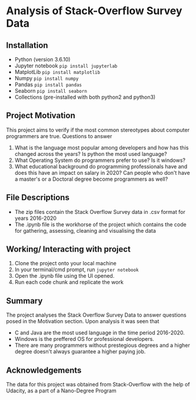 # Analysis of Stack-Overflow Survey Data

## Installation

- Python (version 3.6.10)
- Jupyter notebook `pip install jupyterlab`
- MatplotLib `pip install matplotlib`
- Numpy `pip install numpy`
- Pandas `pip install pandas`
- Seaborn `pip install seaborn`
- Collections (pre-installed with both python2 and python3)

## Project Motivation

This project aims to verify if the most common stereotypes about computer programmers are true.
Questions to answer
1. What is the language most popular among developers and how has this changed across the years? Is python the most used language?  
2. What Operating System do programmers prefer to use? Is it windows?  
3. What educational background do programming professionals have and does this have an impact on salary in 2020? Can people who don't have a master's or a Doctoral degree become programmers as well?  

## File Descriptions

- The zip files contain the Stack Overflow Survey data in .csv format for years 2016-2020
- The .ipynb file is the workhorse of the project which contains the code for gathering, assessing, cleaning and visualising the data

## Working/ Interacting with project

1. Clone the project onto your local machine
2. In your terminal/cmd prompt, run `jupyter notebook`
3. Open the .ipynb file using the UI opened.
4. Run each code chunk and replicate the work

## Summary

The project analyses the Stack Overflow Survey Data to answer questions posed in the Motivation section.
Upon analysis it was seen that
- C and Java are the most used language in the time period 2016-2020.  
- Windows is the preffered OS for professional developers.  
- There are many programmers without prestegious degrees and a higher degree doesn't always guarantee a higher paying job.  

## Acknowledgements

The data for this project was obtained from Stack-Overflow with the help of Udacity, as a part of a Nano-Degree Program
